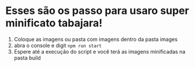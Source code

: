 # Esses são os passo para usaro super minificato tabajara!

1. Coloque as imagens ou pasta com imagens dentro da pasta images 
2. abra o console e digit `npm run start`
3. Espere até a execução do script e você terá as imagens minificadas na pasta build